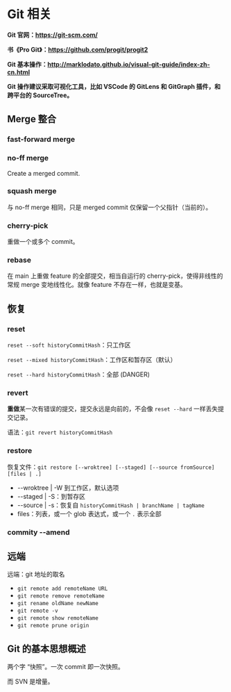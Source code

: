 # Git 相关

**Git 官网：<https://git-scm.com/>**

**书《Pro Git》：<https://github.com/progit/progit2>**

**Git 基本操作：<http://marklodato.github.io/visual-git-guide/index-zh-cn.html>**

**Git 操作建议采取可视化工具，比如 VSCode 的 GitLens 和 GitGraph 插件，和跨平台的 SourceTree。**

## Merge 整合

### fast-forward merge

### no-ff merge

Create a merged commit.

### squash merge

与 no-ff merge 相同，只是 merged commit 仅保留一个父指针（当前的）。

### cherry-pick

重做一个或多个 commit。

### rebase

在 main 上重做 feature 的全部提交，相当自运行的 cherry-pick，使得非线性的常规 merge 变地线性化。就像 feature 不存在一样，也就是变基。

## 恢复

### reset

`reset --soft historyCommitHash`：只工作区

`reset --mixed historyCommitHash`：工作区和暂存区（默认）

`reset --hard historyCommitHash`：全部 (DANGER)

### revert

**重做**某一次有错误的提交，提交永远是向前的，不会像 `reset --hard` 一样丢失提交记录。

语法：`git revert historyCommitHash`

### restore

恢复文件：`git restore [--wroktree] [--staged] [--source fromSource] [files | .]`

- --wroktree | -W 到工作区，默认选项
- --staged | -S：到暂存区
- --source | -s：恢复自 `historyCommitHash | branchName | tagName`
- files：列表，或一个 glob 表达式，或一个 `.` 表示全部

### commity --amend

## 远端

远端：git 地址的取名

- `git remote add remoteName URL`
- `git remote remove remoteName`
- `git rename oldName newName`
- `git remote -v`
- `git remote show remoteName`
- `git remote prune origin`

## Git 的基本思想概述

两个字 “快照”。一次 commit 即一次快照。

而 SVN 是增量。
